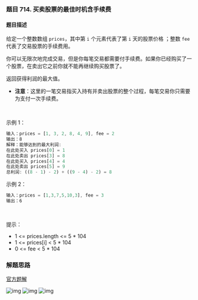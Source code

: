 ### 题目 714. 买卖股票的最佳时机含手续费
#### 题目描述
给定一个整数数组 `prices`，其中第 `i` 个元素代表了第 `i` 天的股票价格 ；整数 `fee` 代表了交易股票的手续费用。

你可以无限次地完成交易，但是你每笔交易都需要付手续费。如果你已经购买了一个股票，在卖出它之前你就不能再继续购买股票了。

返回获得利润的最大值。

- **注意**：这里的一笔交易指买入持有并卖出股票的整个过程，每笔交易你只需要为支付一次手续费。

 

示例 1：

```js
输入：prices = [1, 3, 2, 8, 4, 9], fee = 2
输出：8
解释：能够达到的最大利润:  
在此处买入 prices[0] = 1
在此处卖出 prices[3] = 8
在此处买入 prices[4] = 4
在此处卖出 prices[5] = 9
总利润: ((8 - 1) - 2) + ((9 - 4) - 2) = 8
```
示例 2：

```js
输入：prices = [1,3,7,5,10,3], fee = 3
输出：6
```
 

提示：

- 1 <= prices.length <= 5 * 104
- 1 <= prices[i] < 5 * 104
- 0 <= fee < 5 * 104

### 解题思路
[官方题解](https://leetcode-cn.com/problems/best-time-to-buy-and-sell-stock-with-transaction-fee/solution/mai-mai-gu-piao-de-zui-jia-shi-ji-han-sh-rzlz/)

![img](714-1.png)
![img](714-2.png)
![img](714-3.png)